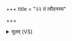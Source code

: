 +++
title = "२२ तं त्वौदनस्य"

+++
<details><summary>मूलम् (VS)</summary>

तं त्वौ॑द॒नस्य॑ पृच्छामि॒ यो अ॑स्य महि॒मा म॒हान् ॥
</details>